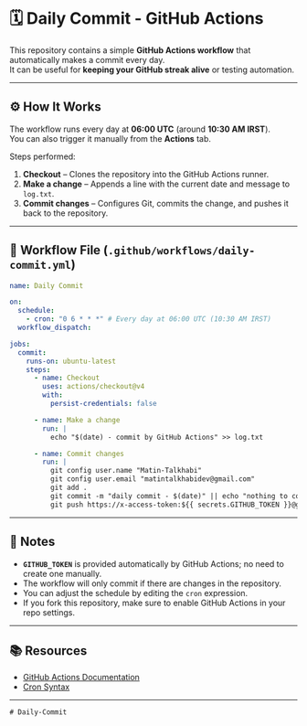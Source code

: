 
# 🗓 Daily Commit - GitHub Actions

This repository contains a simple **GitHub Actions workflow** that automatically makes a commit every day.  
It can be useful for **keeping your GitHub streak alive** or testing automation.

---

## ⚙️ How It Works
The workflow runs every day at **06:00 UTC** (around **10:30 AM IRST**).  
You can also trigger it manually from the **Actions** tab.

Steps performed:
1. **Checkout** – Clones the repository into the GitHub Actions runner.
2. **Make a change** – Appends a line with the current date and message to `log.txt`.
3. **Commit changes** – Configures Git, commits the change, and pushes it back to the repository.

---

## 📄 Workflow File (`.github/workflows/daily-commit.yml`)
```yaml
name: Daily Commit

on:
  schedule:
    - cron: "0 6 * * *" # Every day at 06:00 UTC (10:30 AM IRST)
  workflow_dispatch:

jobs:
  commit:
    runs-on: ubuntu-latest
    steps:
      - name: Checkout
        uses: actions/checkout@v4
        with:
          persist-credentials: false

      - name: Make a change
        run: |
          echo "$(date) - commit by GitHub Actions" >> log.txt

      - name: Commit changes
        run: |
          git config user.name "Matin-Talkhabi"
          git config user.email "matintalkhabidev@gmail.com"
          git add .
          git commit -m "daily commit - $(date)" || echo "nothing to commit"
          git push https://x-access-token:${{ secrets.GITHUB_TOKEN }}@github.com/${{ github.repository }} HEAD:main
```

---

## 🔑 Notes

* **`GITHUB_TOKEN`** is provided automatically by GitHub Actions; no need to create one manually.
* The workflow will only commit if there are changes in the repository.
* You can adjust the schedule by editing the `cron` expression.
* If you fork this repository, make sure to enable GitHub Actions in your repo settings.

---

## 📚 Resources

* [GitHub Actions Documentation](https://docs.github.com/en/actions)
* [Cron Syntax](https://crontab.guru/)

---

```
#   D a i l y - C o m m i t  
 